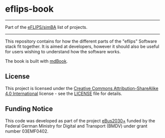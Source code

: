 # eflips-book

---

Part of the [eFLIPS/simBA](https://github.com/stars/ludgerheide/lists/ebus2030) list of projects.

---

This repository contains for how the different parts of the "eflips" Software stack fit together. It is aimed at developers, however it should also be useful for users wishing to understand how the software works.

The book is built with [mdBook](https://github.com/rust-lang/mdBook).

## License

This project is licensed under the [Creative Commons Attribution-ShareAlike 4.0 International](https://creativecommons.org/licenses/by-sa/4.0) license - see the [LICENSE](LICENSE.txt) file for details.

## Funding Notice

This code was developed as part of the project [eBus2030+](https://www.tu.berlin/mpm/forschung/projekte/ebus2030) funded by the Federal German Ministry for Digital and Transport (BMDV) under grant number 03EMF0402.
